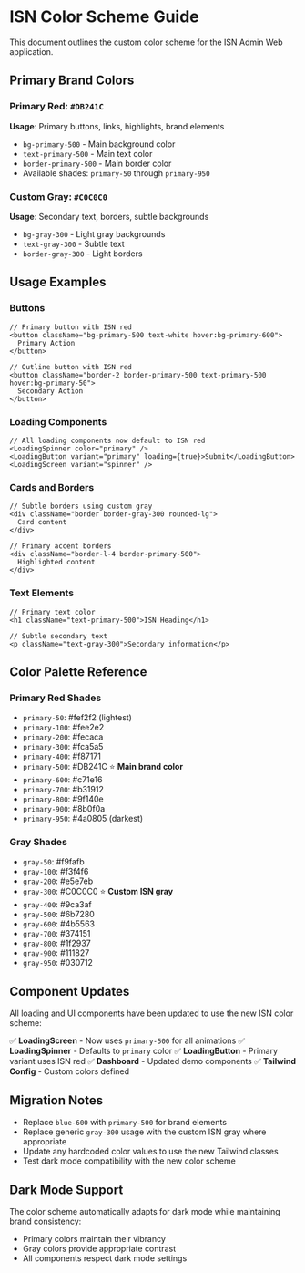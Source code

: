 # ISN Color Scheme Guide

This document outlines the custom color scheme for the ISN Admin Web application.

## Primary Brand Colors

### Primary Red: `#DB241C`
**Usage**: Primary buttons, links, highlights, brand elements
- `bg-primary-500` - Main background color
- `text-primary-500` - Main text color  
- `border-primary-500` - Main border color
- Available shades: `primary-50` through `primary-950`

### Custom Gray: `#C0C0C0`
**Usage**: Secondary text, borders, subtle backgrounds
- `bg-gray-300` - Light gray backgrounds
- `text-gray-300` - Subtle text
- `border-gray-300` - Light borders

## Usage Examples

### Buttons
```tsx
// Primary button with ISN red
<button className="bg-primary-500 text-white hover:bg-primary-600">
  Primary Action
</button>

// Outline button with ISN red
<button className="border-2 border-primary-500 text-primary-500 hover:bg-primary-50">
  Secondary Action
</button>
```

### Loading Components
```tsx
// All loading components now default to ISN red
<LoadingSpinner color="primary" />
<LoadingButton variant="primary" loading={true}>Submit</LoadingButton>
<LoadingScreen variant="spinner" />
```

### Cards and Borders
```tsx
// Subtle borders using custom gray
<div className="border border-gray-300 rounded-lg">
  Card content
</div>

// Primary accent borders
<div className="border-l-4 border-primary-500">
  Highlighted content
</div>
```

### Text Elements
```tsx
// Primary text color
<h1 className="text-primary-500">ISN Heading</h1>

// Subtle secondary text
<p className="text-gray-300">Secondary information</p>
```

## Color Palette Reference

### Primary Red Shades
- `primary-50`: #fef2f2 (lightest)
- `primary-100`: #fee2e2
- `primary-200`: #fecaca
- `primary-300`: #fca5a5
- `primary-400`: #f87171
- `primary-500`: #DB241C ⭐ **Main brand color**
- `primary-600`: #c71e16
- `primary-700`: #b31912
- `primary-800`: #9f140e
- `primary-900`: #8b0f0a
- `primary-950`: #4a0805 (darkest)

### Gray Shades
- `gray-50`: #f9fafb
- `gray-100`: #f3f4f6
- `gray-200`: #e5e7eb
- `gray-300`: #C0C0C0 ⭐ **Custom ISN gray**
- `gray-400`: #9ca3af
- `gray-500`: #6b7280
- `gray-600`: #4b5563
- `gray-700`: #374151
- `gray-800`: #1f2937
- `gray-900`: #111827
- `gray-950`: #030712

## Component Updates

All loading and UI components have been updated to use the new ISN color scheme:

✅ **LoadingScreen** - Now uses `primary-500` for all animations
✅ **LoadingSpinner** - Defaults to `primary` color
✅ **LoadingButton** - Primary variant uses ISN red
✅ **Dashboard** - Updated demo components
✅ **Tailwind Config** - Custom colors defined

## Migration Notes

- Replace `blue-600` with `primary-500` for brand elements
- Replace generic `gray-300` usage with the custom ISN gray where appropriate
- Update any hardcoded color values to use the new Tailwind classes
- Test dark mode compatibility with the new color scheme

## Dark Mode Support

The color scheme automatically adapts for dark mode while maintaining brand consistency:
- Primary colors maintain their vibrancy
- Gray colors provide appropriate contrast
- All components respect dark mode settings